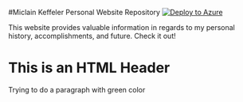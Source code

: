 #Miclain Keffeler Personal Website Repository [![Deploy to Azure](http://azuredeploy.net/deploybutton.png)](https://azuredeploy.net/)

This website provides valuable information in regards to my personal history, accomplishments, and future. Check it out! 
<h1> This is an HTML Header </h1> <p style="color=green;">Trying to do a paragraph with green color</p>
